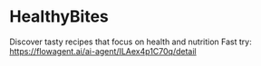 # HealthyBites
Discover tasty recipes that focus on health and nutrition
Fast try: https://flowagent.ai/ai-agent/ILAex4p1C70q/detail
